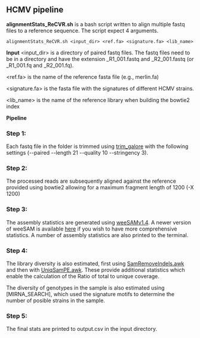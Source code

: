## HCMV pipeline

**alignmentStats_ReCVR.sh** is a bash script written to align multiple fastq files
to a reference sequence. The script expect 4 arguments.

```
alignmentStats_ReCVR.sh <input_dir> <ref.fa> <signature.fa> <lib_name>
```

**Input**
<input_dir> is a directory of paired fastq files. The fastq files need to be in a directory 
and have the extension \_R1\_001.fastq and \_R2\_001.fastq (or \_R1\_001.fq and \_R2\_001.fq).

<ref.fa> is the name of the reference fasta file (e.g., merlin.fa)

<signature.fa> is the fasta file with the signatures of different HCMV strains.

<lib_name> is the name of the reference library when building the bowtie2 index

**Pipeline**

### Step 1:
Each fastq file in the folder is trimmed using [trim_galore](https://github.com/FelixKrueger/TrimGalore)
 with the following settings (--paired --length 21 --quality 10 --stringency 3).

### Step 2:
The processed reads are subsequently aligned against the reference provided using bowtie2 
allowing for a maximum fragment length of 1200 (-X 1200)

### Step 3: 
The assembly statistics are generated using [weeSAMv1.4](https://github.com/centre-for-virus-research/weeSAM/blob/master/legacy_versions/weeSAMv1.4).
A newer version of weeSAM is available [here](https://github.com/centre-for-virus-research/weeSAM) 
if you wish to have more comprehensive statistics.
A number of assembly statistics are also printed to the terminal.
 
### Step 4:
The library diversity is also estimated, first using  [SamRemoveIndels.awk](https://github.com/centre-for-virus-research/VATK/blob/master/AssemblyPostProcessing/SamRemoveIndels.awk) 
and then with [UniqSamPE.awk](https://github.com/centre-for-virus-research/VATK/blob/master/AssemblyPostProcessing/UniqSamPE.awk).
These provide additional statistics which enable the calculation of the Ratio of total to unique coverage.

The diversity of genotypes in the sample is also estimated using [MIRNA_SEARCH], 
which used the signature motifs to determine the number of posible strains in the sample.

### Step 5:
The final stats are printed to output.csv in the input directory.
